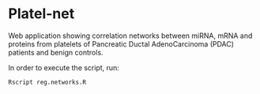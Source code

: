# Platel-net
Web application showing correlation networks between miRNA, mRNA and proteins from platelets of Pancreatic Ductal AdenoCarcinoma (PDAC) patients and benign controls. 

In order to execute the script, run:
```
Rscript reg.networks.R
```
